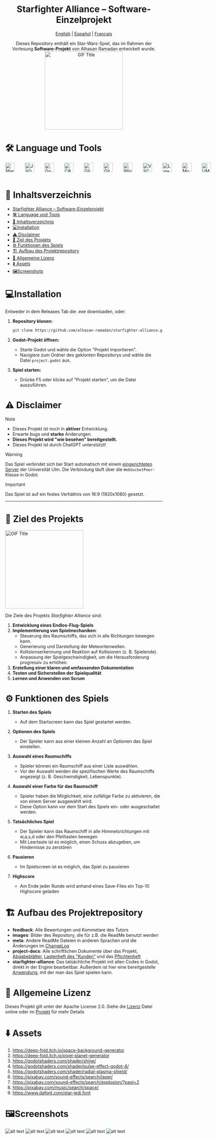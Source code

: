 <div align="center">

 # Starfighter Alliance – Software-Einzelprojekt

<p align="center">
  <a href="../../README.md">English</a> |
  <a href="/meta/readmes/README_ES.md">Español</a> |
  <a href="/meta/readmes/README_FR.md">Français</a>
</p>

Dieses Repository enthält ein Star-Wars-Spiel, das im Rahmen der Vorlesung **Software-Projekt** von Alhasan Ramadan entwickelt wurde.  
<img src="https://media.giphy.com/media/l2JeeNKZe8cAUkVIk/giphy.gif" alt="GIF Title" width="250">
</div>

# 🛠️ Language und Tools
<div style="display: flex; flex-direction: row; gap: 20px;">
<a href="https://daringfireball.net/projects/markdown/" target="_blank">
  <img align="left" alt="Markdown" width="30px" style="padding-right:10px;" src="https://cdn.jsdelivr.net/gh/devicons/devicon@latest/icons/markdown/markdown-original.svg" />
</a>
<a href="https://www.json.org/json-en.html" target="_blank">
  <img align="left" alt="JSON" width="30px" style="padding-right:10px;" src="https://cdn.jsdelivr.net/gh/devicons/devicon@latest/icons/json/json-original.svg" />
</a>
<a href="https://godotengine.org/" target="_blank">
  <img align="left" alt="Godot" width="30px" style="padding-right:10px;" src="https://cdn.jsdelivr.net/gh/devicons/devicon@latest/icons/godot/godot-original.svg" />
</a>
<a href="https://learn.microsoft.com/en-us/dotnet/csharp/" target="_blank">
  <img align="left" alt="C#" width="30px" style="padding-right:10px;" src="https://cdn.jsdelivr.net/gh/devicons/devicon@latest/icons/csharp/csharp-original.svg" />
</a>
<a href="https://git-scm.com/" target="_blank">
  <img align="left" alt="Git" width="30px" style="padding-right:10px;" src="https://cdn.jsdelivr.net/gh/devicons/devicon@latest/icons/git/git-original.svg" />
</a>
<a href="https://about.gitlab.com/" target="_blank">
  <img align="left" alt="GitLab" width="30px" style="padding-right:10px;" src="https://cdn.jsdelivr.net/gh/devicons/devicon@latest/icons/gitlab/gitlab-original.svg" />
</a>
<a href="https://www.microsoft.com/en-us/windows/" target="_blank">
  <img align="left" alt="Windows" width="30px" style="padding-right:10px;" src="https://cdn.jsdelivr.net/gh/devicons/devicon@latest/icons/windows11/windows11-original.svg" />
</a>
<a href="https://code.visualstudio.com/" target="_blank">
  <img align="left" alt="VSCode" width="30px" style="padding-right:10px;" src="https://cdn.jsdelivr.net/gh/devicons/devicon@latest/icons/vscode/vscode-original.svg" />
</a>
<a href="https://www.latex-project.org/" target="_blank">
  <img align="left" alt="Latex" width="30px" style="padding-right:10px;" src="https://cdn.jsdelivr.net/gh/devicons/devicon@latest/icons/latex/latex-original.svg" />
</a>
<a href="https://moodle.uni-ulm.de/course/view.php?id=54123" target="_blank">
  <img align="left" alt="Moodle" width="30px" style="padding-right:10px;" src="https://cdn.jsdelivr.net/gh/devicons/devicon@latest/icons/moodle/moodle-original.svg" />
</a>
<a href="https://www.uml-diagrams.org/" target="_blank">
  <img align="left" alt="UML" width="30px" style="padding-right:10px;" src="https://cdn.jsdelivr.net/gh/devicons/devicon@latest/icons/unifiedmodelinglanguage/unifiedmodelinglanguage-original.svg" />
</a>

</div>
<br />


# 📖 Inhaltsverzeichnis

- [Starfighter Alliance – Software-Einzelprojekt](#starfighter-alliance--software-einzelprojekt)
- [🛠️ Language und Tools](#️-language-und-tools)
- [📖 Inhaltsverzeichnis](#-inhaltsverzeichnis)
- [💻Installation](#installation)
- [⚠️ Disclaimer](#️-disclaimer)
- [🎯 Ziel des Projekts](#-ziel-des-projekts)
- [⚙️ Funktionen des Spiels](#️-funktionen-des-spiels)
- [🏗️ Aufbau des Projektrepository](#️-aufbau-des-projektrepository)
- [📜 Allgemeine Lizenz](#-allgemeine-lizenz)
- [⬇️ Assets](#️-assets)
- [🖼️Screenshots](#️screenshots)

# 💻Installation
Entweder in dem Releases Tab die .exe downloaden, oder:
1. **Repository klonen:**
   ```bash
   git clone https://github.com/alhasan-ramadan/starfighter-alliance.git
   ```

2. **Godot-Projekt öffnen:**
   - Starte Godot und wähle die Option "Projekt importieren".
   - Navigiere zum Ordner des geklonten Repositorys und wähle die Datei `project.godot` aus.

3. **Spiel starten:**
   - Drücke F5 oder klicke auf "Projekt starten", um die Datei auszuführen.


# ⚠️ Disclaimer
>[!NOTE]
>- Dieses Projekt ist noch in **aktiver** Entwicklung.
>- Erwarte bugs und **starke** Änderungen.
>- **Dieses Projekt wird "wie besehen" bereitgestellt.**  
>- Dieses Projekt ist durch ChatGPT unterstützt!

> [!WARNING]
> Das Spiel verbindet sich bei Start automatisch mit einem [eingerichteten Server](https://softwaregrund.pro/jekt/) der Universität Ulm. Die Verbindung läuft über die `WebSocketPeer`-Klasse in Godot.

>[!IMPORTANT]        
> Das Spiel ist auf ein festes Verhältnis von 16:9 (1920x1080) gesetzt.
---



# 🎯 Ziel des Projekts
<img src="https://media.giphy.com/media/yEIyJ1WCnGKRi/giphy.gif" alt="GIF Title" width="250">

Die Ziele des Projekts *Starfighter Alliance* sind:

1. **Entwicklung eines Endlos-Flug-Spiels**
2. **Implementierung von Spielmechaniken**:
   - Steuerung des Raumschiffs, das sich in alle Richtungen bewegen kann.
   - Generierung und Darstellung der Meteoritenwellen.
   - Kollisionserkennung und Reaktion auf Kollisionen (z. B. Spielende).
   - Anpassung der Spielgeschwindigkeit, um die Herausforderung progressiv zu erhöhen.
3. **Erstellung einer klaren und umfassenden Dokumentation**
4. **Testen und Sicherstellen der Spielqualität**
5. **Lernen und Anwenden von Scrum**



# ⚙️ Funktionen des Spiels
1. **Starten des Spiels**
   - Auf dem Startscreen kann das Spiel gestartet werden.

2. **Optionen des Spiels**
   - Der Spieler kann aus einer kleinen Anzahl an Optionen das Spiel einstellen.

3. **Auswahl eines Raumschiffs**
   - Spieler können ein Raumschiff aus einer Liste auswählen.
   - Vor der Auswahl werden die spezifischen Werte des Raumschiffs angezeigt (z. B. Geschwindigkeit, Lebenspunkte).

4. **Auswahl einer Farbe für das Raumschiff**
   - Spieler haben die Möglichkeit, eine zufällige Farbe zu aktivieren, die von einem Server ausgewählt wird.
   - Diese Option kann vor dem Start des Spiels ein- oder ausgeschaltet werden.

5. **Tatsächliches Spiel**
   - Der Spieler kann das Raumschiff in alle Himmelsrichtungen mit w,a,s,d oder den Pfeiltasten bewegen
   - Mit Leertaste ist es möglich, einen Schuss abzugeben, um Hindernisse zu zerstören
6. **Pausieren**
   - Im Spielscreen ist es möglich, das Spiel zu pausieren
7. **Highscore**
   - Am Ende jeder Runde wird anhand eines Save-Files ein Top-10 Highscore geladen

# 🏗️ Aufbau des Projektrepository
- **feedback**: Alle Bewertungen und Kommetare des Tutors
- **images**: Bilder des Repository, die für z.B. die ReadMe benutzt werden
- **meta**: Andere ReadMe Dateien in anderen Sprachen und die Änderungen im [ChangeLog](meta/CHANGELOG.md)
- **project-docs**: Alle schriftlichen Dokumente über das Projekt, [Abgabeblätter](project-docs/Abgabe/Blätter), [Lastenheft des "Kunden"](project-docs/Lastenheft) und das [Pflichtenheft](project-docs/Pflichtenheft/Pflichtenheftvorlage/pflichtenheft_starfighter.pdf)
- **starfighter-alliance**: Das tatsächliche Projekt mit allen Codes in Godot, direkt in der Engine bearbeitbar. Außerdem ist hier eine bereitgestelle [Anwendung](<starfighter-alliance/Starfighter Alliance.exe>), mit der man das Spiel spielen kann.

# 📜 Allgemeine Lizenz
Dieses Projekt gilt unter der Apache License 2.0. Siehe die [Lizenz](http://www.apache.org/licenses/LICENSE-2.0) Datei online oder im [Projekt](LICENCE.md) für mehr Details

# ⬇️ Assets
1. https://deep-fold.itch.io/space-background-generator
2. https://deep-fold.itch.io/pixel-planet-generator
3. https://godotshaders.com/shader/shine/
4. https://godotshaders.com/shader/pulse-effect-godot-4/
5. https://godotshaders.com/shader/radial-plasma-shield/
6. https://pixabay.com/sound-effects/search/laser/
7. https://pixabay.com/sound-effects/search/explosion/?pagi=2
8. https://pixabay.com/music/search/space/
9. https://www.dafont.com/star-jedi.font

# 🖼️Screenshots
![alt text](<../../images/Read.me_Assets/Screenshot 2024-12-23 021136.png>) ![alt text](<../../images/Read.me_Assets/Screenshot 2024-12-23 021148.png>) ![alt text](<../../images/Read.me_Assets/Screenshot 2024-12-23 021157.png>) ![alt text](<../../images/Read.me_Assets/Screenshot 2024-12-23 021222.png>) ![alt text](<../../images/Read.me_Assets/Screenshot 2024-12-23 021239.png>) ![alt text](<../../images/Read.me_Assets/Screenshot 2024-12-23 021255.png>)